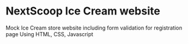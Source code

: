 # NextScoop Ice Cream website

Mock Ice Cream store website including form validation for registration page
Using HTML, CSS, Javascript
